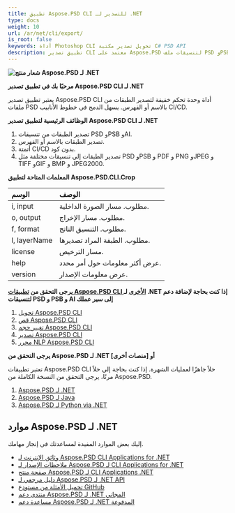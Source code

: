 ```yaml
---
title: تطبيق Aspose.PSD CLI للتصدير لـ .NET
type: docs
weight: 10
url: /ar/net/cli/export/
is_root: false
keywords: أداة Photoshop CLI تحويل تصدير مكتبة C# PSD API
description: تطبيق تصدير CLI معتمد على Aspose.PSD لتنسيقات ملف PSD وPSB وAI. أتمتة CI/CD بدون كود. يدعم تصدير الطبقات من ملفات PSD بالاسم أو الفهرس. لا يتطلب تثبيت Adobe Photoshop أو Adobe Illustrator ويمكن تشغيله من وحدة التحكم دون كود إضافي.
---
```


**![شعار منتج Aspose.PSD لـ .NET](home_1.png)**

**مرحبًا بك في تطبيق تصدير Aspose.PSD CLI لـ .NET**

يعتبر تطبيق تصدير Aspose.PSD CLI أداة وحدة تحكم خفيفة لتصدير الطبقات من ملفات PSD بالاسم أو الفهرس. يسهل الدمج في خطوط الأنابيب CI/CD.

**الوظائف الرئيسية لتطبيق تصدير Aspose.PSD CLI لـ .NET**

1. تصدير الطبقات من تنسيقات PSD وPSB وAI.
2. تصدير الطبقات بالاسم أو الفهرس.
3. أتمتة CI/CD بدون كود.
4. تصدير الطبقات إلى تنسيقات مختلفة مثل PSD وPSB و PDF و PNG وJPEG و TIFF وGIF و BMP و JPEG2000.

**المعلمات المتاحة لتطبيق Aspose.PSD.CLI.Crop**

| **الوسم** | **الوصف**                         |
|:-------------|:----------------------------------------|
| i, input     | مطلوب. مسار الصورة الداخلية.      |
| o, output    | مطلوب. مسار الإخراج.                  |
| f, format    | مطلوب. التنسيق الناتج.                |
| l, layerName | مطلوب. الطبقة المراد تصديرها.              |
| license      | مسار الترخيص.                    |
| help         | عرض أكثر معلومات حول أمر محدد. |
| version      | عرض معلومات الإصدار.            |


**يرجى التحقق من [تطبيقات Aspose.PSD CLI الأخرى](https://docs.aspose.com/psd/net/cli) لـ .NET إذا كنت بحاجة لإضافة دعم لتنسيقات PSD و PSB و AI إلى سير عملك**

1. [تحويل Aspose.PSD CLI](/psd/ar/net/cli/conversion)
2. [قص Aspose.PSD CLI](/psd/ar/net/cli/crop)
3. [تغيير حجم Aspose.PSD CLI](/psd/ar/net/cli/resize)
4. [تصدير Aspose.PSD CLI](/psd/ar/net/cli/export)
5. [محرر NLP Aspose.PSD CLI](/psd/ar/net/cli/nlp-editor)

**يرجى التحقق من Aspose.PSD لـ .NET أو [منصات أخرى]**

تعتبر تطبيقات Aspose.PSD CLI حلاً جاهزًا لعمليات الشهرة. إذا كنت بحاجة إلى حلاً مرنًا، يرجى التحقق من النسخة الكاملة من Aspose.PSD.

1. [Aspose.PSD لـ .NET](https://releases.aspose.com/psd/net/)
2. [Aspose.PSD لـ Java](https://releases.aspose.com/psd/java/) 
3. [Aspose.PSD لـ Python via .NET](https://releases.aspose.com/psd/python-net/)

## **موارد Aspose.PSD لـ .NET**

إليك بعض الموارد المفيدة لمساعدتك في إنجاز مهامك.

- [وثائق الإنترنت لـ Aspose.PSD CLI Applications for .NET](/psd/ar/net/cli/conversion)
- [ملاحظات الإصدار لـ Aspose.PSD لـ CLI Applications for .NET](/psd/ar/net/cli/conversion/release-notes/)
- [صفحة منتج Aspose.PSD لـ CLI Applications .NET](https://products.aspose.com/psd/net/cli)
- [دليل مرجعي لـ Aspose.PSD لـ .NET API](https://reference.aspose.com/net/psd)
- [تحميل الأمثلة من مستودع GitHub](https://github.com/aspose-psd/CLI-Applications)
- [منتدى دعم Aspose.PSD لـ .NET المجاني](https://forum.aspose.com/c/psd)
- [مساعدة دعم Aspose.PSD لـ .NET المدفوعة](https://helpdesk.aspose.com/)